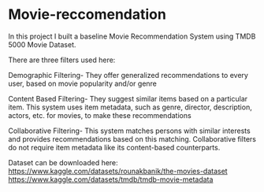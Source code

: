 # Movie-reccomendation

In this project I built a baseline Movie Recommendation System using TMDB 5000 Movie Dataset.

There are three filters used here:


Demographic Filtering- They offer generalized recommendations to every user, based on movie popularity and/or genre
        
Content Based Filtering- They suggest similar items based on a particular item. This system uses item metadata, such as genre, director, description, actors, etc. for movies, to make these recommendations
        
Collaborative Filtering- This system matches persons with similar interests and provides recommendations based on this matching. Collaborative filters do not require item metadata like its content-based counterparts.


Dataset can be downloaded here:
https://www.kaggle.com/datasets/rounakbanik/the-movies-dataset
https://www.kaggle.com/datasets/tmdb/tmdb-movie-metadata
